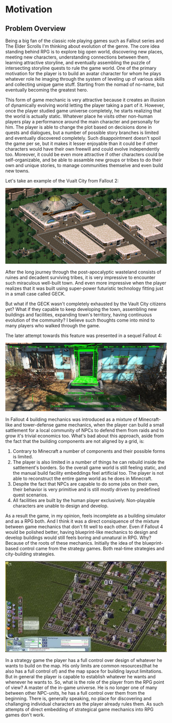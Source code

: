 # Motivation

## Problem Overview

Being a big fan of the classic role playing games such as Fallout series and The Elder Scrolls I'm thinking about evolution of the genre. The core idea standing behind RPG is to explore big open world, discovering new places, meeting new characters, understanding connections between them, learning attractive storyline, and eventually assembling the puzzle of intersecting storyline quests to rule the game world. One of the primary motivation for the player is to build an avatar character for whom he plays whatever role he imaging through the system of leveling up of various skills and collecting unique game stuff. Starting from the nomad of no-name, but eventually becoming the greatest hero.

This form of game mechanic is very attractive because it creates an illusion of dynamically evolving world letting the player taking a part of it. However, once the player studied game universe completely, he starts realizing that the world is actually static. Whatever place he visits other non-human players play a performance around the main character and personally for him. The player is able to change the plot based on decisions done in quests and dialogues, but a number of possible story branches is limited and eventually discovered completely. Such disappointment doesn't spoil the game per se, but it makes it lesser enjoyable than it could be if other characters would have their own freewill and could evolve independently too. Moreover, it could be even more attractive if other characters could be self-organizable, and be able to assamble new groups or tribes to do their own and unique stories, to manage communities themselve and even build new towns.

Let's take an example of the Vualt City from Fallout 2:

![Vault City map](../../images/vault-city.png)

After the long journey through the post-apocalyptic wasteland consists of ruines and decadent surviving tribes, it is very impressive to encounter such miraculous well-built town. And even more impressive when the player realizes that it was built using super-power futuristic technology fitting just in a small case called GECK.

But what if the GECK wasn't completely exhausted by the Vault City citizens yet? What if they capable to keep developing the town, assembling new buildings and facilities, expanding town's territory, having continuous evolution of the community? I believe such thoughts come into mind to many players who walked through the game.

The later attempt towards this feature was presented in a sequel Fallout 4:

![Fallout 4 building](../../images/fallout-4.jpg)

In Fallout 4 building mechanics was introduced as a mixture of Minecraft-like and tower-defense game mechanics, when the player can build a small sattlement for a local community of NPCs to defend them from raids and to grow it's trivial economics too. What's bad about this approach, aside from the fact that the building components are not aligned by a grid, is:

1. Contrary to Minecraft a number of components and their possible forms is limited.
2. The player is also limited in a number of things he can rebuild inside the sattlement's borders. So the overall game world is still feeling static, and the manual build facility embeddings feel artificial too. The player is not able to reconstruct the entire game world as he does in Minecraft.
3. Despite the fact that NPCs are capable to do some jobs on their own, their behavior is very primitive and is still mostly driven by predefined quest scenarios.
4. All facilities are built by the human player exclusively. Non-playable characters are unable to design and develop.

As a result the game, in my opinion, feels incomplete as a building simulator and as a RPG both. And I think it was a direct consiquence of the mixture between game mechanics that don't fit well to each other. Even if Fallout 4 would be polished better, having blueprint-like mechanics to design and develop buildings would still feels boring and unnatural in RPG. Why? Because of the roots of these mechanics. Initially the idea of the blueprint-based control came from the strategy games. Both real-time strategies and city-building strategies.

![Simcity gameplay](../../images/simcity.jpg)

In a strategy game the player has a full control over design of whatever he wants to build on the map. His only limits are common resources(that he also has a full control of) and the map space for building layout limitations. But in general the player is capable to establish whatever he wants and whenever he wants to. So, what is the role of the player from the RPG point of view? A master of the in-game universe. He is no longer one of many between other NPC-units, he has a full control over them from the beginning. There is, generally speaking, no place for discovering and challanging individual characters as the player already rules them. As such attempts of direct embedding of strategical game mechanics into RPG games don't work.
